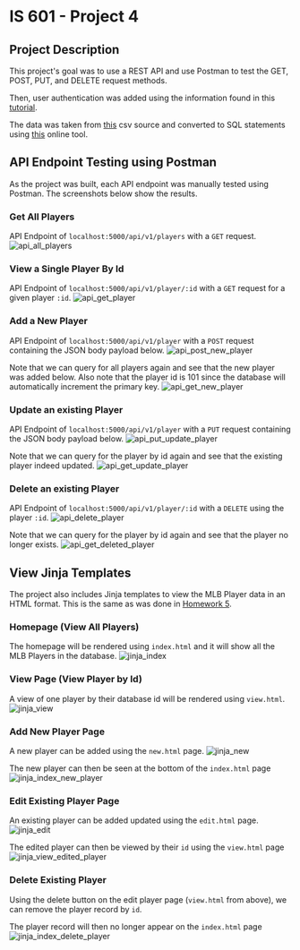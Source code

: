 # IS 601 - Project 4


## Project Description
This project's goal was to use a REST API and use Postman to test the GET, POST, PUT, and DELETE request methods.

Then, user authentication was added using the information found in this [tutorial](https://hackersandslackers.com/flask-login-user-authentication).

The data was taken from [this](https://people.sc.fsu.edu/~jburkardt/data/csv/csv.html) csv source and converted to SQL statements using [this](https://sqlizer.io/#/) online tool.


## API Endpoint Testing using Postman
As the project was built, each API endpoint was manually tested using Postman. The screenshots below show the results.

### Get All Players
API Endpoint of `localhost:5000/api/v1/players` with a `GET` request.
![api_all_players](screenshots/postman-get-all-players.png)

### View a Single Player By Id
API Endpoint of `localhost:5000/api/v1/player/:id` with a `GET` request for a given player `:id`.
![api_get_player](screenshots/postman-get-player.png)


### Add a New Player
API Endpoint of `localhost:5000/api/v1/player` with a `POST` request containing the JSON body payload below.
![api_post_new_player](screenshots/postman-post-new-player.png)

Note that we can query for all players again and see that the new player was added below.
Also note that the player id is 101 since the database will automatically increment the primary key.
![api_get_new_player](screenshots/postman-get-new-player.png)


### Update an existing Player
API Endpoint of `localhost:5000/api/v1/player` with a `PUT` request containing the JSON body payload below.
![api_put_update_player](screenshots/postman-put-update-player.png)

Note that we can query for the player by id again and see that the existing player indeed updated.
![api_get_update_player](screenshots/postman-get-update-player.png)


### Delete an existing Player
API Endpoint of `localhost:5000/api/v1/player/:id` with a `DELETE` using the player `:id`.
![api_delete_player](screenshots/postman-delete-player.png)

Note that we can query for the player by id again and see that the player no longer exists.
![api_get_deleted_player](screenshots/postman-delete-get-no-player.png)


## View Jinja Templates
The project also includes Jinja templates to view the MLB Player data in an HTML format. 
This is the same as was done in [Homework 5](https://github.com/tomtom28/njit-is-601-hw5).

### Homepage (View All Players)
The homepage will be rendered using `index.html` and it will show all the MLB Players in the database.
![jinja_index](screenshots/jinja-index.png)

### View Page (View Player by Id)
A view of one player by their database id will be rendered using `view.html`.
![jinja_view](screenshots/jinja-view.png)

### Add New Player Page
A new player can be added using the `new.html` page.
![jinja_new](screenshots/jinja-new-player.png)

The new player can then be seen at the bottom of the `index.html` page
![jinja_index_new_player](screenshots/jinja-index-new-player.png)

### Edit Existing Player Page
An existing player can be added updated using the `edit.html` page.
![jinja_edit](screenshots/jinja-edit.png)

The edited player can then be viewed by their `id` using the `view.html` page
![jinja_view_edited_player](screenshots/jinja-view-edit-player.png)


### Delete Existing Player
Using the delete button on the edit player page (`view.html` from above), we can remove the player record by `id`.

The player record will then no longer appear on the `index.html` page
![jinja_index_delete_player](screenshots/jinja-delete-player.png)